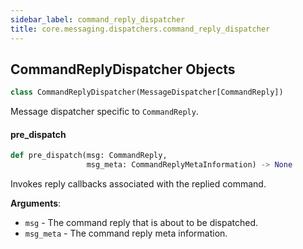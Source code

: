 ```yaml
---
sidebar_label: command_reply_dispatcher
title: core.messaging.dispatchers.command_reply_dispatcher
---
```


## CommandReplyDispatcher Objects

```python
class CommandReplyDispatcher(MessageDispatcher[CommandReply])
```

Message dispatcher specific to ``CommandReply``.

#### pre\_dispatch

```python
def pre_dispatch(msg: CommandReply,
                 msg_meta: CommandReplyMetaInformation) -> None
```

Invokes reply callbacks associated with the replied command.

**Arguments**:

- `msg` - The command reply that is about to be dispatched.
- `msg_meta` - The command reply meta information.

